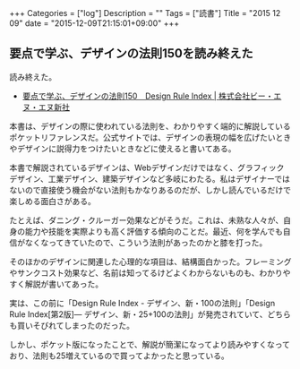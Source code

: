 +++
Categories = ["log"]
Description = ""
Tags = ["読書"]
Title = "2015 12 09"
date = "2015-12-09T21:15:01+09:00"
+++

## 要点で学ぶ、デザインの法則150を読み終えた
読み終えた。

* [要点で学ぶ、デザインの法則150　Design Rule Index | 株式会社ビー・エヌ・エヌ新社](http://www.bnn.co.jp/books/7821/)

本書は、デザインの際に使われている法則を、わかりやすく端的に解説しているポケットリファレンスだ。公式サイトでは、デザインの表現の幅を広げたいときやデザインに説得力をつけたいときなどに使えると書いてある。

本書で解説されているデザインは、Webデザインだけではなく、グラフィックデザイン、工業デザイン、建築デザインなど多岐にわたる。私はデザイナーではないので直接使う機会がない法則もかなりあるのだが、しかし読んでいるだけで楽しめる面白さがある。

たとえば、ダニング・クルーガー効果などがそうだ。これは、未熟な人々が、自身の能力や技能を実際よりも高く評価する傾向のことだ。最近、何を学んでも自信がなくなってきていたので、こういう法則があったのかと膝を打った。

そのほかのデザインに関連した心理的な項目は、結構面白かった。フレーミングやサンクコスト効果など、名前は知ってるけどよくわからないものも、わかりやすく解説が書いてあった。

実は、この前に「Design Rule Index - デザイン、新・100の法則」「Design Rule Index[第2版]― デザイン、新・25+100の法則」が発売されていて、どちらも買いそびれてしまったのだった。

しかし、ポケット版になったことで、解説が簡潔になってより読みやすくなっており、法則も25増えているので買ってよかったと思っている。